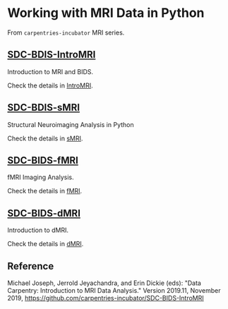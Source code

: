 # Working with MRI Data in Python

From `carpentries-incubator` MRI series.

## [SDC-BDIS-IntroMRI](https://github.com/carpentries-incubator/SDC-BIDS-IntroMRI)

Introduction to MRI and BIDS.

Check the details in [IntroMRI](https://github.com/YuyangXueEd/Working-with-MRI-Data-in-Python/tree/main/IntroMRI).

## [SDC-BDIS-sMRI](https://github.com/carpentries-incubator/SDC-BIDS-sMRI)

Structural Neuroimaging Analysis in Python

Check the details in [sMRI]().

## [SDC-BIDS-fMRI](https://github.com/carpentries-incubator/SDC-BIDS-fMRI)

fMRI Imaging Analysis.

Check the details in [fMRI]().

## [SDC-BIDS-dMRI](https://github.com/carpentries-incubator/SDC-BIDS-dMRI)

Introduction to dMRI.

Check the details in [dMRI]().

## Reference

Michael Joseph, Jerrold Jeyachandra, and Erin Dickie (eds):
"Data Carpentry: Introduction to MRI Data Analysis." Version 2019.11, November 2019,
https://github.com/carpentries-incubator/SDC-BIDS-IntroMRI

